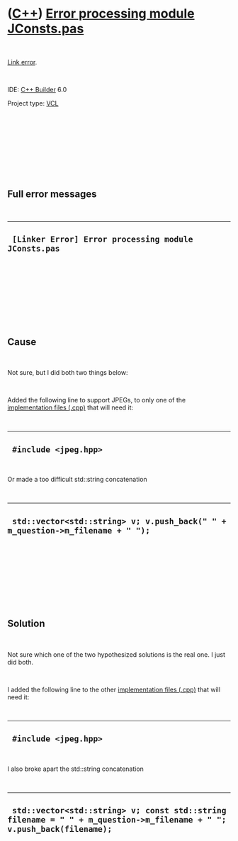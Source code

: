 



 

 

 

 

 

([C++](Cpp.md)) [Error processing module JConsts.pas](CppLinkErrorErrorProcessingModuleJConstsPas.md)
=======================================================================================================

 

[Link error](CppLinkError.md).

 

IDE: [C++ Builder](CppBuilder.md) 6.0

Project type: [VCL](CppVcl.md)

 

 

 

 

 

Full error messages
-------------------

 

  -------------------------------------------------------
  ` [Linker Error] Error processing module JConsts.pas`
  -------------------------------------------------------

 

 

 

 

 

Cause
-----

 

Not sure, but I did both two things below:

 

Added the following line to support JPEGs, to only one of the
[implementation files (.cpp)](CppImplementationFile.md) that will need
it:

 

  ------------------------
  ` #include <jpeg.hpp>`
  ------------------------

 

Or made a too difficult std::string concatenation

 

  ---------------------------------------------------------------------------------
  ` std::vector<std::string> v; v.push_back(" " + m_question->m_filename + " ");`
  ---------------------------------------------------------------------------------

 

 

 

 

 

Solution
--------

 

Not sure which one of the two hypothesized solutions is the real one. I
just did both.

 

I added the following line to the other [implementation files
(.cpp)](CppImplementationFile.md) that will need it:

 

  ------------------------
  ` #include <jpeg.hpp>`
  ------------------------

 

I also broke apart the std::string concatenation

 

  ------------------------------------------------------------------------------------------------------------------------
  ` std::vector<std::string> v; const std::string filename = " " + m_question->m_filename + " "; v.push_back(filename);`
  ------------------------------------------------------------------------------------------------------------------------

 

 

 

 

 





 



